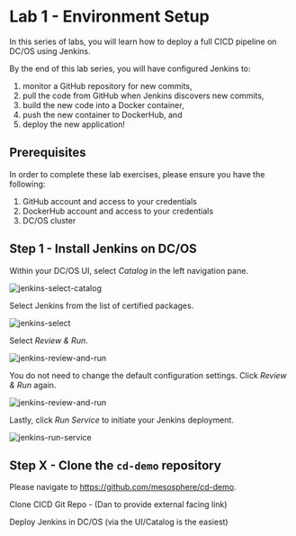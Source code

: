 # Lab 1 - Environment Setup

In this series of labs, you will learn how to deploy a full CICD pipeline on DC/OS using Jenkins. 

By the end of this lab series, you will have configured Jenkins to: 

1. monitor a GitHub repository for new commits, 
1. pull the code from GitHub when Jenkins discovers new commits, 
1. build the new code into a Docker container, 
1. push the new container to DockerHub, and
1. deploy the new application!

## Prerequisites

In order to complete these lab exercises, please ensure you have the following:

1. GitHub account and access to your credentials 
1. DockerHub account and access to your credentials
1. DC/OS cluster

## Step 1 - Install Jenkins on DC/OS

Within your DC/OS UI, select *Catalog* in the left navigation pane.

![jenkins-select-catalog]()

Select Jenkins from the list of certified packages.

![jenkins-select]()

Select *Review & Run*.

![jenkins-review-and-run]()

You do not need to change the default configuration settings. Click *Review & Run* again.

![jenkins-review-and-run]()

Lastly, click *Run Service* to initiate your Jenkins deployment.

![jenkins-run-service]()








## Step X - Clone the `cd-demo` repository



Please navigate to https://github.com/mesosphere/cd-demo. 

Clone CICD Git Repo - (Dan to provide external facing link)

Deploy Jenkins in DC/OS (via the UI/Catalog is the easiest)